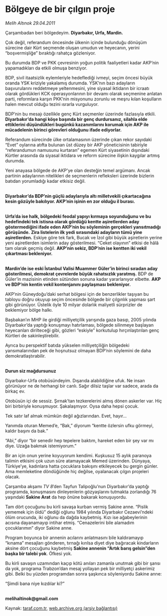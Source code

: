 # Bölgeye de bir çılgın proje 

*Melih Altınok 29.04.2011*

<div class="yazi"><p>Çarşambadan beri bölgedeyim. <b>Diyarbakı</b><b>r, Urfa, Mardin.</b> </p>
<p>Çok değil, referandum öncesinde ülkenin içinde bulunduğu dönüşüm sürecine dair Kürt seçmende oluşan umudun ve heyecanın, yerini “boşvermişliğe” bıraktığı rahatça gözleniyor.</p>
<p>Bu durumda BDP ve PKK çevresinin yoğun politik faaliyetleri kadar AKP’nin yapamadıkları da etkili olmuşa benziyor.</p>
<p>BDP, sivil itaatsizlik eylemleriyle hedeflediği ivmeyi, seçim öncesi büyük oranda YSK kriziyle yakalamış durumda. YSK’nın bazı adayların başvurularını reddetmeye yeltenmesini, yine siyasal iktidarın bir icraatı olarak gördükleri KCK operasyonlarının bir devamı olarak seçmenine anlatan parti, reformlara karşın PKK’nin misyonunu zorunlu ve meşru kılan koşulların halen mevcut olduğu tezini ısrarla vurguluyor.</p>
<p>BDP’nin bu mesajı özellikle genç Kürt seçmenler üzerinde fazlasıyla etkili. <b>Diyarbakır’da hangi köşe başında bir genç durdursanız, s</b><b>ilahla elde ettiklerini dü</b><b>şündükleri </b><b>bugünkü kazanı</b><b>mlarını korumak için AKP ile mücad</b><b>elenin birinci görevleri olduğ</b><b>unu ifade ediyorlar.</b></p>
<p>Referandum sürecinde ülke ortalamasının üzerinde çıkan rekor sayıdaki “Evet” oylarına atıfta bulunan üst düzey bir AKP yöneticisinin tabiriyle “referandumun namusunu kurtaran” egemen Kürt siyasetinin dışındaki Kürtler arasında da siyasal iktidara ve reform sürecine ilişkin kaygılar artmış durumda.</p>
<p>Yeni anayasa bölgede de AKP’ye olan desteğin temel argümanı. Ancak partinin adaylarının nitelikleri de seçmenlerin refleksleri üzerinde bizlerin batıdan yorumladığı kadar etkisiz değil. </p>
<p><b><br/>Diyarbakı</b><b>r’da BDP’nin güçlü adaylarıyla altı milletvekili çıkartac</b><b>ağına kesin gözüyle bakı</b><b>lıyor. AKP’n</b><b>in i</b><b>şinin en zor oldu</b><b>ğ</b><b>u il burası.</b></p>
<p><b><br/>Urfa’da ise halk, bölgedeki feodal yapı</b><b>yı kırmaya soyunduğunu </b><b>ve bu hedefindeki tek istisna olarak gördüğ</b><b>ü kentte</b><b> a</b><b>şir</b><b>etlerden aday göstermediğ</b><b>ini ifade eden AKP’nin bu söyleminin gerçekleri yansıtmadığı görüşünde.</b> <b>Zira listelerin ilk yedi sırasındaki adayların tümü yine aşiretlerden.</b> Eskiye göre tek fark, Bucak ve İzol gibi büyük aşiretlerin yerine yeni aşiretlerden isimlerin aday gösterilmesi. “Ceket olayının” etkisi de hâlâ tam olarak geçmiş değil. <b>AKP’nin sekiz, BDP’nin ise kentten iki vekil çı</b><b>kartması bekleniyor.</b></p>
<p><b><br/>Mardin’de ise eski İ</b><b>stanbul Valisi Muammer Güler’in birinci sıradan aday gösterilmesi, demokrat çevrelerde büyük rahatsızlık yaratmış.</b> BDP de Güler’in mazisinin etinden sütünden sonuna kadar yararlanıyor elbette. <b>AKP ve BDP’nin kentin vekil kontenjanını pa</b><b>yla</b><b>şmas</b><b>ı</b><b> bekleniyor.</b> </p>
<p>AKP’nin Güneydoğu’daki serhat bölgesi için de benzerlikler taşıyan bu tabloyu doğru okuyup seçim öncesinde bölgede bir çılgınlık yapması şart gibi görünüyor. Üstelik öyle 10 milyar dolarlık maliyetli sürprizler de beklemiyor bölge halkı.</p>
<p>Başbakan’ın MHP ile girdiği milliyetçilik yarışında gaza basıp, 2005 yılında Diyarbakır’da yaptığı konuşmayı hatırlaması, bölgede silinmeye başlayan heyecanları dirilteceği gibi, gözleri “eskiyle” korkutulup hırçınlaştırılan genç Kürtleri de sakinleştirebilir. </p>
<p>Ayrıca bu perspektif batıda yükselen milliyetçiliğin bölgedeki yansımalarından pek de hoşnutsuz olmayan BDP’nin söylemini de daha demokratlaştırabilir.</p>
<p><b><br/>Durun siz mağ</b><b>dursunuz</b></p>
<p>Diyarbakır-Urfa otobüsündeyim. Dışarıda alabildiğine ufuk. Ne insan görünüyor ne de herhangi bir canlı. Sağır dilsiz taşlar var sadece, arada da birkaç ev.</p>
<p>Otobüsün içi de sessiz. Şırnak’tan tezkerelerini almış dönen askerler var. Hiç biri birbiriyle konuşmuyor. Şakalaşmıyor. Oysa daha hepsi çocuk. </p>
<p>Tek satır laf almak mümkün değil ağızlarından. Evet, hayır...</p>
<p>Yanımda oturan Memed’e, “Bak,” diyorum “kentte özlersin ufku görmeyi, kaldır başını da bak.”</p>
<p>“Abi,” diyor “bir senedir hep tepelere baktım, hareket eden bir şey var mı diye. Uzağa bakmak istemiyorum.” </p>
<p>Bir an için onun yerine koyuyorum kendimi. Kuşkusuz 15 aylık paranoya talimin etkisini çok uzun süre atamayacak Memed üzerinden. Dünyaya, Türkiye’ye, kadınlara hatta çocuklara bakışını etkileyecek bu gergin günler. Ama memleketine döndüğünde hiç değilse, oyalanacak çılgın projeleri olacak.</p>
<p>Çarşamba akşamı <i>TV</i><i> 8</i>’den Tayfun Talipoğlu’nun Diyarbakır’da yaptığı programda, konuşmasını dinleyenlerin gözyaşlarını tutmakta zorlandığı 76 yaşındaki <b>Sakine Arat</b> da hep önüne bakarak konuşuyordu.</p>
<p>Tam dört çocuğunu bu kirli savaşa kurban vermiş Sakine anne. “Pislik yememek için öldü” dediği oğlunu 1984 yılında Diyarbakır Cezaevi’ndeki ölüm orucunda, iki oğlunu da dağda kaybetmiş. Kızı ise ağabeylerinin acısına dayanamayıp intihar etmiş. “Cenazelerini bile alamadım çocuklarımın” diyor Sakine anne.</p>
<p>Program boyunca bir annenin acılarını anlatmasını bile kaldıramayıp “kınama” mesajları gönderen, tırnağı kırılsa diyet diye bağıracak kindarların aksine dört çocuğunu kaybetmiş <b>Sakine annenin </b><b>“Artı</b><b>k barış gelsin</b><b>”den ba</b><b>şka bir talebi yok</b>. Öfkesi yok.</p>
<p>Bu kirli savaşın uzamından kaçıp kötü anıları zamanla unutmak gibi bir şansı da yok, programa Trabzon’dan mesaj yollayan pek bir milliyetçi askerimiz gibi. Belki bu yüzden programdan sonra şaşkınca söyleniyordu Sakine anne:</p>
<p>“Şimdi bana niye kızdılar ki?”</p>
<p><b><br/>melihaltinok@gmail.com</b></p>
</div>

Kaynak: [taraf.com.tr](http://www.taraf.com.tr/melih-altinok/makale-bolgeye-de-bir-cilgin-proje.htm), [web.archive.org (arşiv bağlantısı)](http://web.archive.org/web/20131114053047/http://www.taraf.com.tr/melih-altinok/makale-bolgeye-de-bir-cilgin-proje.htm)
